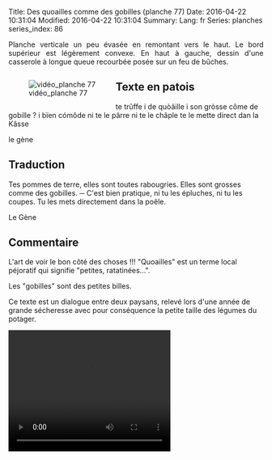 Title: Des quoailles comme des gobilles (planche 77)
Date: 2016-04-22 10:31:04
Modified: 2016-04-22 10:31:04
Summary: 
Lang: fr
Series: planches
series_index: 86

<p style="text-align:justify;">Planche verticale un peu évasée en remontant vers le haut. Le bord supérieur est légèrement convexe. En haut à gauche, dessin d'une casserole à longue queue recourbée posée sur un feu de bûches.</p>

<figure class="image-block" style="float: left;">
  <img alt="vidéo_planche 77" src="{static}/images/planche_77.png">
  <figcaption style="max-width: 169px">vidéo_planche 77</figcaption>
</figure>


## Texte en patois
te trûffe i de quòâille i son gròsse côme de gobille ?
i bïen cómôde ni te le pârre ni te le châple te le mette direct dan la Kâsse

le gène


## Traduction
Tes pommes de terre, elles sont toutes rabougries. Elles sont grosses comme des gobilles.
─    C'est bien pratique, ni tu les épluches, ni tu les coupes. Tu les mets directement dans la poêle.

Le Gène

## Commentaire
L'art de voir le bon côté des choses !!!
"Quoailles" est un terme local péjoratif qui signifie "petites, ratatinées…".

Les "gobilles" sont des petites billes.

Ce texte est un dialogue entre deux paysans, relevé lors d'une année de grande sécheresse avec pour conséquence la petite taille des légumes du potager.






<video width="320" height="240" controls>
  <source src="https://d1njpgd0ygatdn.cloudfront.net/video_77.mp4" type="video/mp4">
</video>
